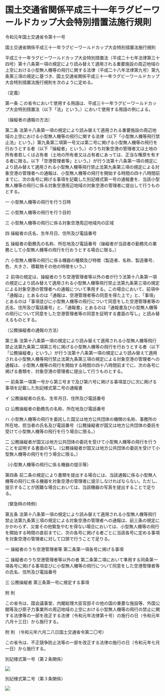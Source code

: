 # 国土交通省関係平成三十一年ラグビーワールドカップ大会特別措置法施行規則

令和元年国土交通省令第十一号

国土交通省関係平成三十一年ラグビーワールドカップ大会特別措置法施行規則

平成三十一年ラグビーワールドカップ大会特別措置法（平成二十七年法律第三十四号）第十八条第一項の規定により読み替えて適用される重要施設の周辺地域の上空における小型無人機等の飛行に関する法律（平成二十八年法律第九号）第九条第三項の規定に基づき、国土交通省関係平成三十一年ラグビーワールドカップ大会特別措置法施行規則を次のように定める。

（定義）

第一条 この省令において使用する用語は、平成三十一年ラグビーワールドカップ大会特別措置法（以下「法」という。）において使用する用語の例による。

（操縦者の通報の方法）

第二条 法第十八条第一項の規定により読み替えて適用される重要施設の周辺地域の上空における小型無人機等の飛行に関する法律（以下「小型無人機等飛行禁止法」という。）第九条第二項第一号又は第二号に掲げる小型無人機等の飛行を行おうとする者（以下「操縦者」という。）のうち対象空港の管理者又は土地の所有者若しくは占有者（土地の所有者又は占有者にあっては、正当な権原を有する者に限る。以下「空港管理者等」という。）が行う法第十八条第一項の規定により読み替えて適用される小型無人機等飛行禁止法第九条第三項の規定による対象空港の管理者への通報は、小型無人機等の飛行を開始する時間の四十八時間前までに、次の各号に掲げる事項を記載した別記様式第一号の通報書を、当該小型無人機等の飛行に係る対象空港周辺地域の対象空港の管理者に提出して行うものとする。

一 小型無人機等の飛行を行う日時

二 小型無人機等の飛行を行う目的

三 小型無人機等の飛行に係る対象空港周辺地域内の区域

四 操縦者の氏名、生年月日、住所及び電話番号

五 操縦者の勤務先の名称、所在地及び電話番号（操縦者が当該者の勤務先の業務として小型無人機等の飛行を行おうとする場合に限る。）

六 小型無人機等の飛行に係る機器の種類及び特徴（製造者、名称、製造番号、色、大きさ、積載物その他の特徴をいう。）

２ 前項の規定は、操縦者のうち空港管理者等以外の者が行う法第十八条第一項の規定により読み替えて適用される小型無人機等飛行禁止法第九条第三項の規定による対象空港の管理者への通報について準用する。この場合において、前項中「通報は」とあるのは「通報は、空港管理者等の同意を得た上で」と、「事項」とあるのは「事項並びに小型無人機等の飛行について同意をした空港管理者等の氏名、住所及び電話番号」と、「通報書」とあるのは「通報書及び小型無人機等の飛行について同意をした空港管理者等の同意を証明する書面の写し」と読み替えるものとする。

（公務操縦者の通報の方法）

第三条 法第十八条第一項の規定により読み替えて適用される小型無人機等飛行禁止法第九条第二項第三号に掲げる小型無人機等の飛行を行おうとする者（以下「公務操縦者」という。）が行う法第十八条第一項の規定により読み替えて適用される小型無人機等飛行禁止法第九条第三項の規定による対象空港の管理者への通報は、小型無人機等の飛行を開始する時間の四十八時間前までに、次の各号に掲げる書類を、対象空港の管理者に提出して行うものとする。

一 前条第一項第一号から第三号まで及び第六号に掲げる事項並びに次に掲げる事項を記載した別記様式第二号の通報書

イ 公務操縦者の氏名、生年月日、住所及び電話番号

ロ 公務操縦者の勤務先の名称、所在地及び電話番号

ハ 小型無人機等の飛行を委託した国又は地方公共団体の機関の名称、事務所の所在地、担当者の氏名及び電話番号（公務操縦者が国又は地方公共団体の委託を受けて小型無人機等の飛行を行う場合に限る。）

二 公務操縦者が国又は地方公共団体の委託を受けて小型無人機等の飛行を行うことを証明する書面の写し（公務操縦者が国又は地方公共団体の委託を受けて小型無人機等の飛行を行う場合に限る。）

（小型無人機等の飛行に係る機器の提示等）

第四条 前二条の規定により書類を提出する場合には、当該通報に係る小型無人機等の飛行に係る機器を対象空港の管理者に提示しなければならない。ただし、提示することが困難な場合においては、当該機器の写真を提出することで足りる。

（緊急時の特例）

第五条 法第十八条第一項の規定により読み替えて適用される小型無人機等飛行禁止法第九条第三項の規定による対象空港の管理者への通報は、前三条の規定にかかわらず、災害その他緊急やむを得ない場合においては、小型無人機等の飛行を開始する時間の直前までに、次の各号に掲げる者ごとに当該各号に定める事項を対象空港の管理者に対して口頭で行うことで足りる。

一 操縦者のうち空港管理者等 第二条第一項各号に掲げる事項

二 操縦者のうち空港管理者等以外の者 第二条第二項において準用する同条第一項各号に掲げる事項並びに小型無人機等の飛行について同意をした空港管理者等の氏名、住所及び電話番号

三 公務操縦者 第三条第一号に規定する事項

附 則

この省令は、国会議事堂、内閣総理大臣官邸その他の国の重要な施設等、外国公館等及び原子力事業所の周辺地域の上空における小型無人機等の飛行の禁止に関する法律等の一部を改正する法律（令和元年法律第十号）の施行の日（令和元年六月十三日）から施行する。

附 則 （令和元年六月二八日国土交通省令第二〇号）

この省令は、不正競争防止法等の一部を改正する法律の施行の日（令和元年七月一日）から施行する。

別記様式第一号（第２条関係）

![](/./pict/R01F160011_1908072108_001.jpg)

[](/./pict/R01F160011_1908072108_002.pdf)

別記様式第二号（第３条関係）

![](/./pict/R01F160011_1908072108_003.jpg)

[](/./pict/R01F160011_1908072108_004.pdf)
